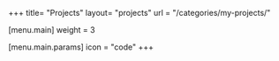 +++
title= "Projects"
layout= "projects"
url =  "/categories/my-projects/"

[menu.main]
weight = 3

  [menu.main.params]
  icon = "code"
+++